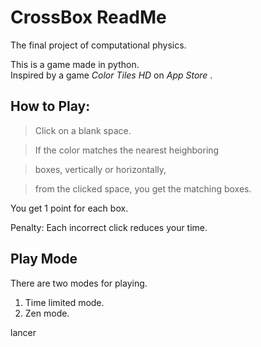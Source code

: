 CrossBox ReadMe
============

The final project of computational physics.


This is a game made in python.  
Inspired by a game *Color Tiles HD* on *App Store* .

How to Play:
------------
> Click on a blank space.

> If the color matches the nearest heighboring 

> boxes, vertically or horizontally, 

> from the clicked space, you get the matching boxes. 


  
  
You get 1 point for each box.  

Penalty: Each incorrect click reduces your time.


Play Mode
------------

There are two modes for playing.

 1. Time limited mode.
 2. Zen mode.


lancer
